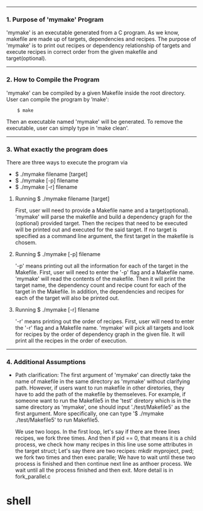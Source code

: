 
---
### 1. Purpose of 'mymake' Program ###
'mymake' is an executable generated from a C program. As we know, makefile are made up of targets, dependencies and recipes. The purpose of 'mymake' is to print out recipes or dependency relationship of targets and execute recipes in correct order from the given makefile and target(optional).

---

### 2. How to Compile the Program ###
'mymake' can be compiled by a given Makefile inside the root directory.
User can compile the program by ’make':
```
    $ make
```
Then an executable named 'mymake' will be generated. To remove the executable, user can simply type in 'make clean'.

---

### 3. What exactly the program does ###
There are three ways to execute the program via
- $ ./mymake filename [target]
- $ ./mymake [-p] filename
- $ ./mymake [-r] filename

1. Running $ ./mymake filename [target]

    First, user will need to provide a Makefile name and a target(optional).
    'mymake' will parse the makefile and build a dependency graph for the (optional) provided target. Then the recipes that need to be executed will be printed out and executed for the said target. If no target is specified as a command line argument, the first target in the makefile is chosem.

2. Running $ ./mymake [-p] filename

    '-p' means printing out all the information for each of the target in the Makefile.
    First, user will need to enter the '-p' flag and a Makefile name.
    'mymake' will read the contents of the makefile. Then it will print the target name, the dependency count and recipe count for each of the target in the Makefile. In addition, the dependencies and recipes for each of the target will also be printed out.

3. Running $ ./mymake [-r] filename

    '-r' means printing out the order of recipes.
    First, user will need to enter the '-r' flag and a Makefile name.
    'mymake' will pick all targets and look for recipes by the order of dependency graph in the given file.
    It will print all the recipes in the order of execution.
---

### 4. Additional Assumptions ###
-   Path clarification:
    The first argument of 'mymake' can directly take the name of makefile in the same directory as 'mymake' without clarifying path. 
    However, if users want to run makefile in other diretories, they have to add the path of the makefile by themseleves.
    For example, if someone want to run the Makefile5 in the 'test' diretory which is in the same directory as 'mymake',
    one should input './test/Makefile5' as the first argument.
    More specifically, one can type '$ ./mymake ./test/Makefile5' to run Makefile5.

    We use two loops. In the first loop, let's say if there are three lines recipes, we fork three times. And then if pid == 0, that means it is a child process, we check how many recipes in this line use some attributes in the target struct; Let's say there are two recipes: mkdir myproject, pwd; we fork two times and then exec paralle; We have to wait until these two process is finished and then continue next line as anthoer process. We wait until all the process finished and then exit. More detail is in fork_parallel.c
    

# shell
